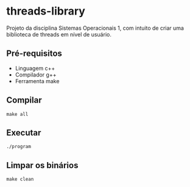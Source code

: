 # threads-library
Projeto da disciplina Sistemas Operacionais 1, com intuito de criar uma biblioteca de threads em nível de usuário.

## Pré-requisitos

- Linguagem c++
- Compilador g++
- Ferramenta make

## Compilar

```shell
make all
```

## Executar

```shell
./program
```

## Limpar os binários

```shell
make clean
```
